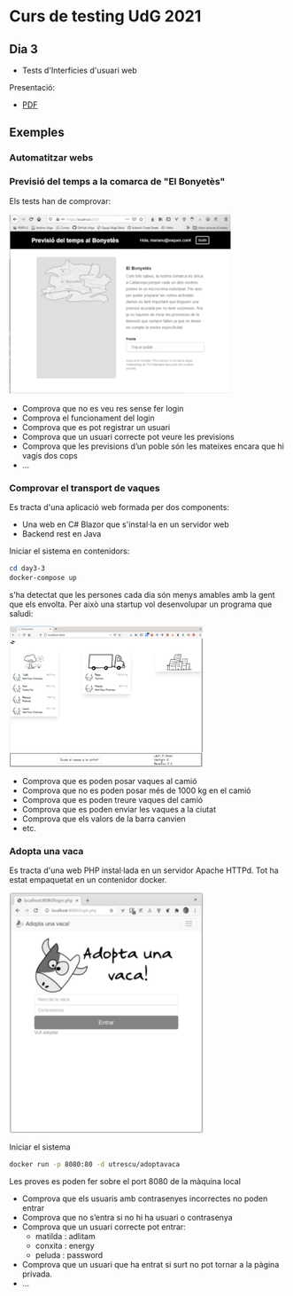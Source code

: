 # Curs de testing UdG 2021

## Dia 3

- Tests d'Interficies d'usuari web

Presentació:

- [PDF](Dia3_Presentació.pdf)

## Exemples

### Automatitzar webs

### Previsió del temps a la comarca de "El Bonyetès"

Els tests han de comprovar:

![previsio](img/previsio.png)

- Comprova que no es veu res sense fer login
- Comprova el funcionament del login
- Comprova que es pot registrar un usuari
- Comprova que un usuari correcte pot veure les previsions
- Comprova que les previsions d’un poble són les mateixes encara que hi vagis dos cops
- ...

### Comprovar el transport de vaques

Es tracta d'una aplicació web formada per dos components:

- Una web en C# Blazor que s'instal·la en un servidor web
- Backend rest en Java

Iniciar el sistema en contenidors:

```powershell
cd day3-3
docker-compose up
```

s'ha detectat que les persones cada dia són menys amables amb la gent que els envolta. Per això una startup vol desenvolupar un programa que saludi:

![transportvaques](img/transportvaques.png)

- Comprova que es poden posar vaques al camió
- Comprova que no es poden posar més de 1000 kg en el camió
- Comprova que es poden treure vaques del camió
- Comprova que es poden enviar les vaques a la ciutat
- Comprova que els valors de la barra canvien
- etc.

### Adopta una vaca

Es tracta d'una web PHP instal·lada en un servidor Apache HTTPd. Tot ha estat empaquetat en un contenidor docker.

![adopta](img/adopta.png)

Iniciar el sistema

```bash
docker run -p 8080:80 -d utrescu/adoptavaca
```

Les proves es poden fer sobre el port 8080 de la màquina local

- Comprova que els usuaris amb contrasenyes incorrectes no poden entrar
- Comprova que no s’entra si no hi ha usuari o contrasenya
- Comprova que un usuari correcte pot entrar:
  - matilda : adlitam
  - conxita : energy
  - peluda : password
- Comprova que un usuari que ha entrat si surt no pot tornar a la pàgina privada.
- ...
